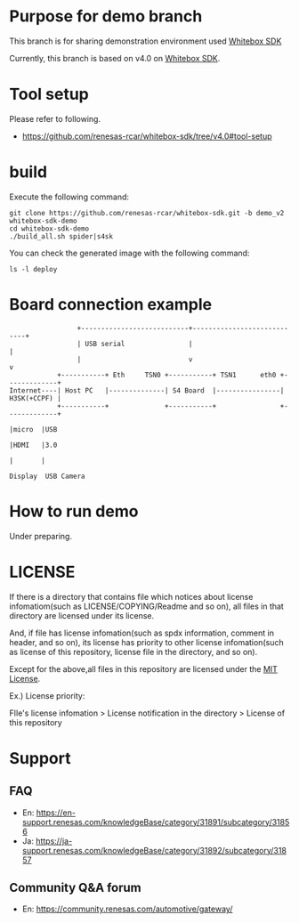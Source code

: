# Purpose for demo branch

[Whitebox SDK]: https://github.com/renesas-rcar/whitebox-sdk
This branch is for sharing demonstration environment used [Whitebox SDK]

Currently, this branch is based on v4.0 on [Whitebox SDK].

# Tool setup

Please refer to following.

- https://github.com/renesas-rcar/whitebox-sdk/tree/v4.0#tool-setup

# build
Execute the following command:
```
git clone https://github.com/renesas-rcar/whitebox-sdk.git -b demo_v2 whitebox-sdk-demo
cd whitebox-sdk-demo
./build_all.sh spider|s4sk
```

You can check the generated image with the following command:
```
ls -l deploy
```

# Board connection example

```
                 +---------------------------+----------------------------+
                 | USB serial                |                            |
                 |                           v                            v
            +-----------+ Eth     TSN0 +-----------+ TSN1      eth0 +-------------+
Internet----| Host PC   |--------------| S4 Board  |----------------| H3SK(+CCPF) |
            +-----------+              +-----------+                +-------------+
                                                                      |micro  |USB
                                                                      |HDMI   |3.0
                                                                      |       |
                                                                    Display  USB Camera
```
# How to run demo

Under preparing.

# LICENSE

If there is a directory that contains file which notices about license infomatiom(such as LICENSE/COPYING/Readme and so on),
all files in that directory are licensed under its license.

And, if file has license infomation(such as spdx information, comment in header, and so on),
its license has priority to other license infomation(such as license of this repository, license file in the directory, and so on).

Except for the above,all files in this repository are licensed under the [MIT License](./COPYING.MIT).


Ex.) License priority:

FIle's license infomation > License notification in the directory > License of this repository

# Support

## FAQ

- En: https://en-support.renesas.com/knowledgeBase/category/31891/subcategory/31856
- Ja: https://ja-support.renesas.com/knowledgeBase/category/31892/subcategory/31857

## Community Q&A forum

- En: https://community.renesas.com/automotive/gateway/

